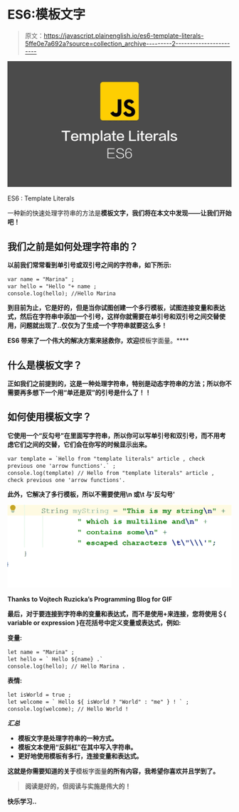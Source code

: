 # ES6:模板文字

> 原文：<https://javascript.plainenglish.io/es6-template-literals-5ffe0e7a692a?source=collection_archive---------2----------------------->

![](img/78c1b8e2546e06a5f4c948ed201b4d8d.png)

ES6 : Template Literals

一种新的快速处理字符串的方法是**模板文字，**我们将在本文中发现**——让我们开始吧！**

## **我们之前是如何处理字符串的？**

**以前我们常常看到单引号或双引号之间的字符串，如下所示:**

```
var name = "Marina" ;
var hello = "Hello "+ name ;
console.log(hello); //Hello Marina
```

**到目前为止，它是好的，但是当你试图创建一个多行模板，试图连接变量和表达式，然后在字符串中添加一个引号，这样你就需要在单引号和双引号之间交替使用，问题就出现了..仅仅为了生成一个字符串就要这么多！**

**ES6 带来了一个伟大的解决方案来拯救你，欢迎**模板字面量。****

## **什么是模板文字？**

**正如我们之前提到的，这是一种处理字符串，特别是动态字符串的方法；所以你不需要再多想下一个用“单还是双”的引号是什么了！！**

## **如何使用模板文字？**

**它使用一个“反勾号”在里面写字符串，所以你可以写单引号和双引号，而不用考虑它们之间的交替，它们会在你写的时候显示出来。**

```
var template = `Hello from "template literals" article , check previous one 'arrow functions'.` ;
console.log(template) // Hello from "template literals" article , check previous one 'arrow functions'.
```

**此外，它解决了多行模板，所以不需要使用\n 或\t 与'反勾号'**

**![](img/ff3e3feb3804cf23c270c6e913fbeda9.png)**

**Thanks to Vojtech Ruzicka’s Programming Blog for GIF**

**最后，对于要连接到字符串的变量和表达式，而不是使用+来连接，您将使用＄{ variable or expression }在花括号中定义变量或表达式，例如:**

**变量:**

```
let name = "Marina" ;
let hello = ` Hello ${name} .`
console.log(hello); // Hello Marina .
```

**表情:**

```
let isWorld = true ;
let welcome = ` Hello ${ isWorld ? "World" : "me" } ! ` ;
console.log(welcome); // Hello World ! 
```

*****汇总*****

*   **模板文字是处理字符串的一种方式。**
*   **模板文本使用“反斜杠”在其中写入字符串。**
*   **更好地使用模板有多行，连接变量和表达式。**

**这就是你需要知道的关于**模板字面量**的所有内容，我希望你喜欢并且学到了。**

> **阅读是好的，但阅读与实施是伟大的！**

**快乐学习..**